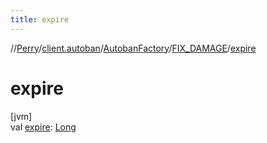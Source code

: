 ```yaml
---
title: expire
---
```

//[Perry](../../../../index.html)/[client.autoban](../../index.html)/[AutobanFactory](../index.html)/[FIX_DAMAGE](index.html)/[expire](expire.html)



# expire



[jvm]\
val [expire](expire.html): [Long](https://kotlinlang.org/api/latest/jvm/stdlib/kotlin/-long/index.html)




